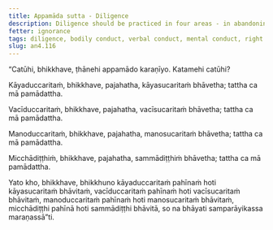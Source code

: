```yaml
---
title: Appamāda sutta - Diligence
description: Diligence should be practiced in four areas - in abandoning bodily, verbal, and mental misconduct, and wrong view.
fetter: ignorance
tags: diligence, bodily conduct, verbal conduct, mental conduct, right view, wrong view, an, an4
slug: an4.116
---
```


“Catūhi, bhikkhave, ṭhānehi appamādo karaṇīyo. Katamehi catūhi?

Kāyaduccaritaṁ, bhikkhave, pajahatha, kāyasucaritaṁ bhāvetha; tattha ca mā pamādattha.

Vacīduccaritaṁ, bhikkhave, pajahatha, vacīsucaritaṁ bhāvetha; tattha ca mā pamādattha.

Manoduccaritaṁ, bhikkhave, pajahatha, manosucaritaṁ bhāvetha; tattha ca mā pamādattha.

Micchādiṭṭhiṁ, bhikkhave, pajahatha, sammādiṭṭhiṁ bhāvetha; tattha ca mā pamādattha.

Yato kho, bhikkhave, bhikkhuno kāyaduccaritaṁ pahīnaṁ hoti kāyasucaritaṁ bhāvitaṁ, vacīduccaritaṁ pahīnaṁ hoti vacīsucaritaṁ bhāvitaṁ, manoduccaritaṁ pahīnaṁ hoti manosucaritaṁ bhāvitaṁ, micchādiṭṭhi pahīnā hoti sammādiṭṭhi bhāvitā, so na bhāyati samparāyikassa maraṇassā”ti.
